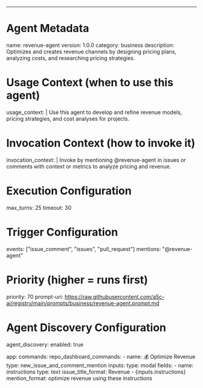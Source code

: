 ---
# Agent Metadata
name: revenue-agent
version: 1.0.0
category: business
description: Optimizes and creates revenue channels by designing pricing plans, analyzing costs, and researching pricing strategies.

# Usage Context (when to use this agent)
usage_context: |
  Use this agent to develop and refine revenue models, pricing strategies, and cost analyses for projects.

# Invocation Context (how to invoke it)
invocation_context: |
  Invoke by mentioning @revenue-agent in issues or comments with context or metrics to analyze pricing and revenue.

# Execution Configuration

max_turns: 25
timeout: 30

# Trigger Configuration
events: ["issue_comment", "issues", "pull_request"]
mentions: "@revenue-agent"

# Priority (higher = runs first)
priority: 70
prompt-uri: https://raw.githubusercontent.com/a5c-ai/registry/main/prompts/business/revenue-agent.prompt.md

# Agent Discovery Configuration
agent_discovery:
  enabled: true

app:
   commands:
     repo_dashboard_commands:
        - name: 💰 Optimize Revenue
          type: new_issue_and_comment_mention
          inputs:
            type: modal
            fields:
              - name: instructions
                type: text
          issue_title_format: Revenue - {inputs.instructions}
          mention_format: optimize revenue using these instructions